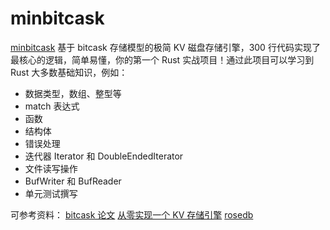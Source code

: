 # minbitcask

[minbitcask](https://github.com/rosedblabs/rust-practice/tree/main/mini-bitcask-rs)
基于 bitcask 存储模型的极简 KV 磁盘存储引擎，300 行代码实现了最核心的逻辑，简单易懂，你的第一个 Rust 实战项目！通过此项目可以学习到 Rust 大多数基础知识，例如：

- 数据类型，数组、整型等
- match 表达式
- 函数
- 结构体
- 错误处理
- 迭代器 Iterator 和 DoubleEndedIterator
- 文件读写操作
- BufWriter 和 BufReader
- 单元测试撰写

可参考资料：
[bitcask 论文](https://riak.com/assets/bitcask-intro.pdf)
[从零实现一个 KV 存储引擎](https://mp.weixin.qq.com/s/s8s6VtqwdyjthR6EtuhnUA)
[rosedb](https://github.com/rosedblabs/rosedb)

